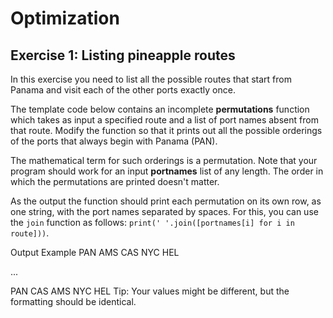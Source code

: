 # Optimization

## Exercise 1: Listing pineapple routes

In this exercise you need to list all the possible routes that start from Panama and visit each of the other ports exactly once.

The template code below contains an incomplete **permutations** function which takes as input a specified route and a list of port names absent from that route. Modify the function so that it prints out all the possible orderings of the ports that always begin with Panama (PAN).

The mathematical term for such orderings is a permutation. Note that your program should work for an input **portnames** list of any length. The order in which the permutations are printed doesn't matter.

As the output the function should print each permutation on its own row, as one string, with the port names separated by spaces. For this, you can use the `join` function as follows: `print(' '.join([portnames[i] for i in route]))`.

Output Example
PAN AMS CAS NYC HEL

...

PAN CAS AMS NYC HEL
Tip: Your values might be different, but the formatting should be identical.
